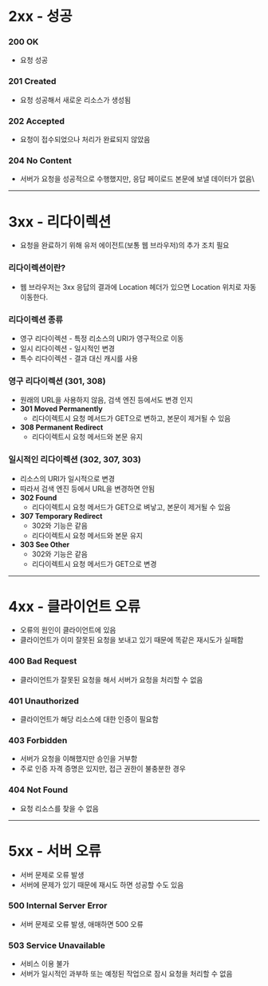# 2xx - 성공

### 200 OK

- 요청 성공

### 201 Created

- 요청 성공해서 새로운 리소스가 생성됨

### 202 Accepted

- 요청이 접수되었으나 처리가 완료되지 않았음

### 204 No Content

- 서버가 요청을 성공적으로 수행했지만, 응답 페이로드 본문에 보낼 데이터가 없음\

---

# 3xx - 리다이렉션

- 요청을 완료하기 위해 유저 에이전트(보통 웹 브라우저)의 추가 조치 필요

### 리다이렉션이란?

- 웹 브라우저는 3xx 응답의 결과에 Location 헤더가 있으면 Location 위치로 자동 이동한다.

### 리다이렉션 종류

- 영구 리다이렉션 - 특정 리소스의 URI가 영구적으로 이동
- 일시 리다이렉션 - 일시적인 변경
- 특수 리다이렉션 - 결과 대신 캐시를 사용

### 영구 리다이렉션 (301, 308)

- 원래의 URL을 사용하지 않음, 검색 엔진 등에서도 변경 인지
- **301 Moved Permanently**
    - 리다이렉트시 요청 메서드가 GET으로 변하고, 본문이 제거될 수 있음
- **308 Permanent Redirect**
    - 리다이렉트시 요청 메서드와 본문 유지

### 일시적인 리다이렉션 (302, 307, 303)

- 리소스의 URI가 일시적으로 변경
- 따라서 검색 엔진 등에서 URL을 변경하면 안됨
- **302 Found**
    - 리다이렉트시 요청 메서드가 GET으로 벼낳고, 본문이 제거될 수 있음
- **307 Temporary Redirect**
    - 302와 기능은 같음
    - 리다이렉트시 요청 메서드와 본문 유지
- **303 See Other**
    - 302와 기능은 같음
    - 리다이렉트시 요청 메서드가 GET으로 변경

---

# 4xx - 클라이언트 오류

- 오류의 원인이 클라이언트에 있음
- 클라이언트가 이미 잘못된 요청을 보내고 있기 때문에 똑같은 재시도가 실패함

### 400 Bad Request

- 클라이언트가 잘못된 요청을 해서 서버가 요청을 처리할 수 없음

### 401 Unauthorized

- 클라이언트가 해당 리소스에 대한 인증이 필요함

### 403 Forbidden

- 서버가 요청을 이해했지만 승인을 거부함
- 주로 인증 자격 증명은 있지만, 접근 권한이 불충분한 경우

### 404 Not Found

- 요청 리소스를 찾을 수 없음

---

# 5xx - 서버 오류

- 서버 문제로 오류 발생
- 서버에 문제가 있기 때문에 재시도 하면 성공할 수도 있음

### 500 Internal Server Error

- 서버 문제로 오류 발생, 애매하면 500 오류

### 503 Service Unavailable

- 서비스 이용 불가
- 서버가 일시적인 과부하 또는 예정된 작업으로 잠시 요청을 처리할 수 없음